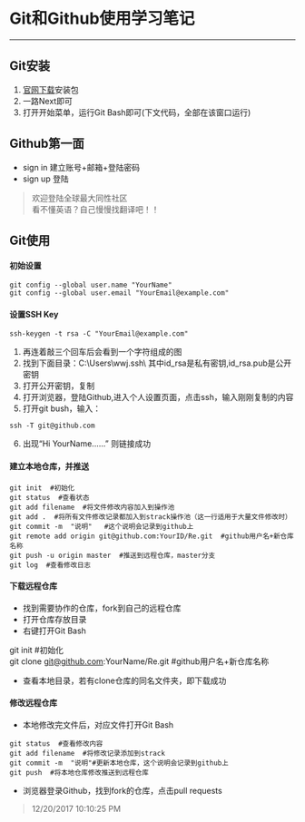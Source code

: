 # Git和Github使用学习笔记
---
## Git安装 
1. [官网下载](https://git-scm.com/downloads)安装包 
2. 一路Next即可
3. 打开开始菜单，运行Git Bash即可(下文代码，全部在该窗口运行)
## Github第一面 ###
* sign in 建立账号+邮箱+登陆密码  
* sign up 登陆  
> 欢迎登陆全球最大同性社区  
> 看不懂英语？自己慢慢找翻译吧！！
## Git使用 
#### 初始设置  
```
git config --global user.name "YourName"     
git config --global user.email "YourEmail@example.com"  
```
#### 设置SSH Key
`
ssh-keygen -t rsa -C "YourEmail@example.com"  
`
1. 再连着敲三个回车后会看到一个字符组成的图  
2. 找到下面目录：C:\Users\wwj\.ssh\  其中id_rsa是私有密钥,id_rsa.pub是公开密钥    
3. 打开公开密钥，复制  
4. 打开浏览器，登陆Github,进入个人设置页面，点击ssh，输入刚刚复制的内容  
5. 打开git bush，输入：
```
ssh -T git@github.com  
```
6. 出现“Hi YourName......” 则链接成功  
#### 建立本地仓库，并推送
```
git init  #初始化  
git status  #查看状态  
git add filename  #将文件修改内容加入到操作池  
git add .  #将所有文件修改记录都加入到strack操作池（这一行适用于大量文件修改时）   
git commit -m  "说明"   #这个说明会记录到github上
git remote add origin git@github.com:YourID/Re.git  #github用户名+新仓库名称   
git push -u origin master  #推送到远程仓库，master分支  
git log  #查看修改日志
```
#### 下载远程仓库

* 找到需要协作的仓库，fork到自己的远程仓库
* 打开仓库存放目录  
* 右键打开Git Bash  
  
git init  #初始化  
	git clone git@github.com:YourName/Re.git  #github用户名+新仓库名称  
    
* 查看本地目录，若有clone仓库的同名文件夹，即下载成功
#### 修改远程仓库  
* 本地修改完文件后，对应文件打开Git Bash  
```
git status  #查看修改内容  
git add filename  #将修改记录添加到strack
git commit -m  "说明"#更新本地仓库，这个说明会记录到github上 	
git push  #将本地仓库修改推送到远程仓库
```
* 浏览器登录Github，找到fork的仓库，点击pull requests

> 12/20/2017 10:10:25 PM 
 




	
   

	

